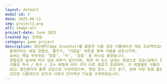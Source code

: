 ```yaml
---
layout: default
modal-id: 3
date: 2025-06-11
img: project3.png
alt: image-alt
project-date: June 2025
Created by: 전세영
category: game project
description: 앱인벤터(App Inventor)를 활용한 식물 성장 시뮬레이션 게임 프로젝트입니다.  
  플레이어는 매일 광합성, 물주기, ‘다음날’ 버튼을 통해 식물을 성장시키며,  
  날씨는 매일 무작위로 ‘맑음’, ‘비’, ‘흐림’ 중 하나로 결정됩니다.  
  광합성은 날씨에 따라 성공 여부가 달라지며, 특히 비 오는 날에는 랜덤으로 성공/실패가 결정되어 전략적 선택이 필요합니다.  
  식물은 하수 / 중수 / 고수 레벨에 따라 각각 다른 종류가 등장하며, 각 레벨별로 식물의 성장 조건과 반응이 다르게 구성되어 있어 학습자 수준에 따라 다양하게 접근할 수 있도록 설계되었습니다.  
  UI는 앱인벤터의 블록 코딩으로 구성하였으며, 랜덤 함수, 조건 분기, 상태 저장 등을 활용해  
  간단한 시뮬레이션 로직과 사용자 인터랙션 기능을 구현하였습니다.
---
```


